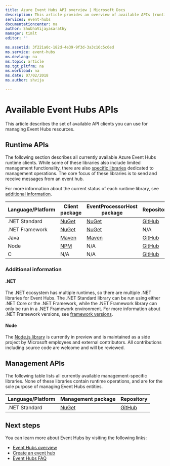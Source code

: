 ```yaml
---
title: Azure Event Hubs API overview | Microsoft Docs
description: This article provides an overview of available APIs (runtime and management) for using the Azure Event Hubs service.
services: event-hubs
documentationcenter: na
author: ShubhaVijayasarathy
manager: timlt
editor: ''

ms.assetid: 3f221a0c-182d-4e39-9f3d-3a3c16c5c6ed
ms.service: event-hubs
ms.devlang: na
ms.topic: article
ms.tgt_pltfrm: na
ms.workload: na
ms.date: 07/02/2018
ms.author: shvija

---
```


# Available Event Hubs APIs

This article describes the set of available API clients you can use for managing Event Hubs resources.

## Runtime APIs

The following section describes all currently available Azure Event Hubs runtime clients. While some of these libraries also include limited management functionality, there are also [specific libraries](#management-apis) dedicated to management operations. The core focus of these libraries is to send and receive messages from an event hub.

For more information about the current status of each runtime library, see [additional information](#additional-information).

| Language/Platform | Client package | EventProcessorHost package | Repository |
| --- | --- | --- | --- |
| .NET Standard | [NuGet](https://www.nuget.org/packages/Microsoft.Azure.EventHubs/) | [NuGet](https://www.nuget.org/packages/Microsoft.Azure.EventHubs.Processor/) | [GitHub](https://github.com/azure/azure-event-hubs-dotnet) |
| .NET Framework | [NuGet](https://www.nuget.org/packages/WindowsAzure.ServiceBus/) | [NuGet](https://www.nuget.org/packages/Microsoft.Azure.ServiceBus.EventProcessorHost/) | N/A |
| Java | [Maven](https://search.maven.org/#search%7Cga%7C1%7Ca%3A%22azure-eventhubs%22) | [Maven](https://search.maven.org/#search%7Cga%7C1%7Ca%3A%22azure-eventhubs-eph%22) | [GitHub](https://github.com/Azure/azure-event-hubs-java) |
| Node | [NPM](https://www.npmjs.com/package/azure-event-hubs) | N/A | [GitHub](https://github.com/Azure/azure-sdk-for-js/tree/master/sdk/eventhub/event-hubs) |
| C | N/A | N/A | [GitHub](https://github.com/Azure/azure-event-hubs-c) |

### Additional information

#### .NET

The .NET ecosystem has multiple runtimes, so there are multiple .NET libraries for Event Hubs. The .NET Standard library can be run using either .NET Core or the .NET Framework, while the .NET Framework library can only be run in a .NET Framework environment. For more information about .NET Framework versions, see [framework versions](https://docs.microsoft.com/dotnet/articles/standard/frameworks).

#### Node

The [Node.js library](https://github.com/Azure/azure-sdk-for-js/tree/master/sdk/eventhub/event-hubs) is currently in preview and is maintained as a side project by Microsoft employees and external contributors. All contributions including source code are welcome and will be reviewed.

## Management APIs

The following table lists all currently available management-specific libraries. None of these libraries contain runtime operations, and are for the sole purpose of managing Event Hubs entities.

| Language/Platform | Management package | Repository |
| --- | --- | --- |
| .NET Standard | [NuGet](https://www.nuget.org/packages/Microsoft.Azure.Management.EventHub) | [GitHub](https://github.com/Azure/azure-sdk-for-net/tree/AutoRest/src/ResourceManagement/EventHub) |

## Next steps
You can learn more about Event Hubs by visiting the following links:

* [Event Hubs overview](event-hubs-what-is-event-hubs.md)
* [Create an event hub](event-hubs-create.md)
* [Event Hubs FAQ](event-hubs-faq.md)

